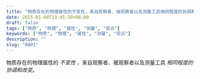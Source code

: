 ```yaml
---
title: "物质存在的物理属性的不变性，来自观察者、被观察者以及测量工具相同程度的协调和改变。"
date: 2025-01-08T13:45:58+08:00
draft: false
tags: ["物质", "物理", "属性", "测量", "观点"]
keywords: ["物质", "物理", "属性", "测量", "观点"]
description: ""
slug: "0801"
---
```


物质存在的物理属性的 *不变性* ，来自观察者、被观察者以及测量工具 *相同程度的协调和改变*。